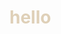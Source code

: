 <html>
<head>
  <style>
    h1 {
      color: #DFD0B8;
      }
  </style>
</head>
<body>
  <h1>hello</h1>
</body>
</html>
